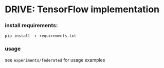# DRIVE: TensorFlow implementation

### install requirements:

```setup
pip install -r requirements.txt
```

### usage 

see `experiments/federated` for usage examples